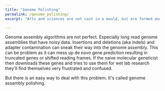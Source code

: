 ```yaml
---
title: "Genome Polishing"
permalink: /genome_polishing/
excerpt: "Arts and sciences are not cast in a mould, but are formed and perfected by degrees, by often handling and polishing, as bears leisurely lick their cubs into form. - Michel De Montaigne"

---
```


Genome assembly algorithms are not perfect. Especially long read genome assemblies that have noisy data. Insertions and deletions (aka indels) and adapter contamination can sneak their way into the genome assembly. This can be problem as it can mess up de novo gene prediction resulting in truncated genes or shifted reading frames. If the naive molecular geneticist then downloads these genes and tries to use them for wet lab research they'll find themselves very frustrated and confused. 

But there is an easy way to deal with this problem. It's called genome assembly polishing. 